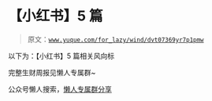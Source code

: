 # 【小红书】5 篇

> 原文：[`www.yuque.com/for_lazy/wind/dvt07369yr7p1pmw`](https://www.yuque.com/for_lazy/wind/dvt07369yr7p1pmw)

以下为：【小红书】5 篇相关风向标

完整生财周报见懒人专属群~

公众号懒人搜索，[懒人专属群分享](https://lazybook.fun/#/blog/group)
